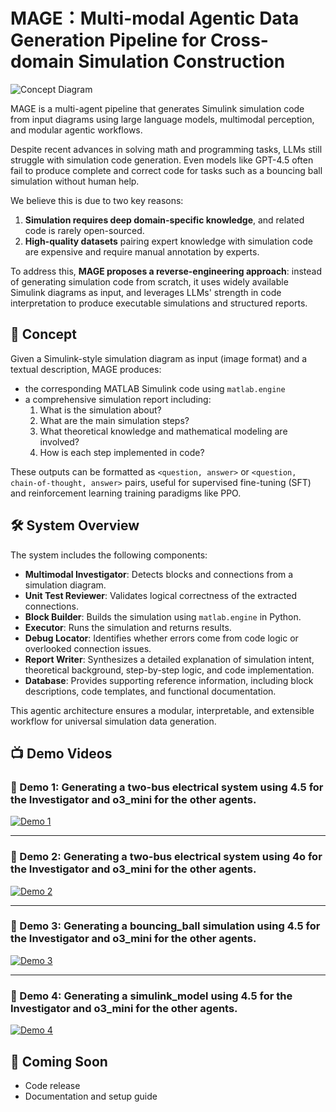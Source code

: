 # MAGE：Multi-modal Agentic Data Generation Pipeline for Cross-domain Simulation Construction

![Concept Diagram](MAGE.jpeg)

MAGE is a multi-agent pipeline that generates Simulink simulation code from input diagrams using large language models, multimodal perception, and modular agentic workflows.

Despite recent advances in solving math and programming tasks, LLMs still struggle with simulation code generation. Even models like GPT-4.5 often fail to produce complete and correct code for tasks such as a bouncing ball simulation without human help.

We believe this is due to two key reasons:  
1. **Simulation requires deep domain-specific knowledge**, and related code is rarely open-sourced.  
2. **High-quality datasets** pairing expert knowledge with simulation code are expensive and require manual annotation by experts.

To address this, **MAGE proposes a reverse-engineering approach**: instead of generating simulation code from scratch, it uses widely available Simulink diagrams as input, and leverages LLMs' strength in code interpretation to produce executable simulations and structured reports.


## 🧠 Concept

Given a Simulink-style simulation diagram as input (image format) and a textual description, MAGE produces:
- the corresponding MATLAB Simulink code using `matlab.engine`
- a comprehensive simulation report including:
  1. What is the simulation about?
  2. What are the main simulation steps?
  3. What theoretical knowledge and mathematical modeling are involved?
  4. How is each step implemented in code?

These outputs can be formatted as `<question, answer>` or `<question, chain-of-thought, answer>` pairs, useful for supervised fine-tuning (SFT) and reinforcement learning training paradigms like PPO.

## 🛠️ System Overview

The system includes the following components:
- **Multimodal Investigator**: Detects blocks and connections from a simulation diagram.
- **Unit Test Reviewer**: Validates logical correctness of the extracted connections.
- **Block Builder**: Builds the simulation using `matlab.engine` in Python.
- **Executor**: Runs the simulation and returns results.
- **Debug Locator**: Identifies whether errors come from code logic or overlooked connection issues.
- **Report Writer**: Synthesizes a detailed explanation of simulation intent, theoretical background, step-by-step logic, and code implementation.
- **Database**: Provides supporting reference information, including block descriptions, code templates, and functional documentation.

This agentic architecture ensures a modular, interpretable, and extensible workflow for universal simulation data generation.



## 📺 Demo Videos

### 🔹 Demo 1: Generating a two-bus electrical system using 4.5 for the Investigator and o3_mini for the other agents.
[![Demo 1](https://img.youtube.com/vi/Yiw5EadBGr8/hqdefault.jpg)](https://www.youtube.com/watch?v=Yiw5EadBGr8)

---

### 🔹 Demo 2: Generating a two-bus electrical system using 4o for the Investigator and o3_mini for the other agents.
[![Demo 2](https://img.youtube.com/vi/IHuWqQ9KoP8/hqdefault.jpg)](https://www.youtube.com/watch?v=IHuWqQ9KoP8)

---

### 🔹 Demo 3: Generating a bouncing_ball simulation using 4.5 for the Investigator and o3_mini for the other agents.
[![Demo 3](https://img.youtube.com/vi/GVw-UjMbsmY/hqdefault.jpg)](https://www.youtube.com/watch?v=GVw-UjMbsmY)

---

### 🔹 Demo 4: Generating a simulink_model using 4.5 for the Investigator and o3_mini for the other agents.
[![Demo 4](https://img.youtube.com/vi/fQMi2-wPrc4/hqdefault.jpg)](https://www.youtube.com/watch?v=fQMi2-wPrc4)



## 🚧 Coming Soon
- Code release
- Documentation and setup guide
